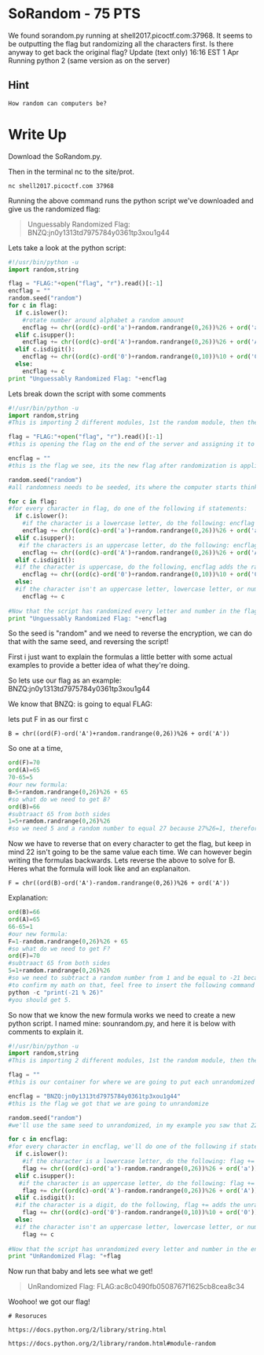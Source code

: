 # SoRandom - 75 PTS
We found sorandom.py running at shell2017.picoctf.com:37968. It seems to be outputting the flag but randomizing all the characters first. Is there anyway to get back the original flag?
Update (text only) 16:16 EST 1 Apr Running python 2 (same version as on the server)


## Hint
	How random can computers be?

# Write Up
Download the SoRandom.py.

Then in the terminal nc to the site/prot.

`nc shell2017.picoctf.com 37968`

Running the above command runs the python script we've downloaded and give us the randomized flag:

> Unguessably Randomized Flag: BNZQ:jn0y1313td7975784y0361tp3xou1g44

Lets take a look at the python script:

```python
#!/usr/bin/python -u
import random,string

flag = "FLAG:"+open("flag", "r").read()[:-1]
encflag = ""
random.seed("random")
for c in flag:
  if c.islower():
    #rotate number around alphabet a random amount
    encflag += chr((ord(c)-ord('a')+random.randrange(0,26))%26 + ord('a'))
  elif c.isupper():
    encflag += chr((ord(c)-ord('A')+random.randrange(0,26))%26 + ord('A'))
  elif c.isdigit():
    encflag += chr((ord(c)-ord('0')+random.randrange(0,10))%10 + ord('0'))
  else:
    encflag += c
print "Unguessably Randomized Flag: "+encflag
```

Lets break down the script with some comments

```python
#!/usr/bin/python -u
import random,string
#This is importing 2 different modules, 1st the random module, then the string module. Links about each module are provided in the resources sections.

flag = "FLAG:"+open("flag", "r").read()[:-1]
#this is opening the flag on the end of the server and assigning it to "flag"

encflag = ""
#this is the flag we see, its the new flag after randomization is applied to it.

random.seed("random")
#all randomness needs to be seeded, its where the computer starts thinking when it creates "radomness" true randomness does not actually exist, the computer needs a seed to start at.

for c in flag:
#for every character in flag, do one of the following if statements:
  if c.islower():
    #if the character is a lowercase letter, do the following: encflag adds the randomized character to the encflag value. in order to randomize the letter, this string (ord(c)-ord('a')) turns the letter into unicode and then subtracts 97 from it. 97 is the unicode of 'a'. random.randomrange uses the seed from above to randomly select a number between 0 and 26, then says to modulu 26 it. We then take that value and add it to 97 again, so that the unicode represents a valid lower case letter.
    encflag += chr((ord(c)-ord('a')+random.randrange(0,26))%26 + ord('a'))
  elif c.isupper():
   #if the characters is an uppercase letter, do the following: encflag adds the randomized character to the encflag value. in order to randomize the letter, this string (ord(c)-ord('A')) turns the letter into unicode and then subtracts 65 from it. 65 is the unicode of 'A'. random.randomrange uses the seed from above to randomly select a number between 0 and 26, then says to modulu 26 it. We then take that value and add it to 65 again, so that the unicode represents a valid upper case letter.
    encflag += chr((ord(c)-ord('A')+random.randrange(0,26))%26 + ord('A'))
  elif c.isdigit():
  #if the character is uppercase, do the following, encflag adds the randomized character to the encflag value. in order to randomize the number, this string (ord(c)-ord('0')) turns the number into unicode and then subtracts 48 from it. 48 is the unicode of '0'. random.randomrange uses the seed from above to randomly select a number between 0 and 10, then says to modulu 10 it. We then take that value and add it to 48 again, so that the unicode represents a valid number between 0-9.
    encflag += chr((ord(c)-ord('0')+random.randrange(0,10))%10 + ord('0'))
  else:
  #if the character isn't an uppercase letter, lowercase letter, or number, then it just adds the character to the random flag. This is good for symbols like Underscore or parenthesis. We won't have to decode these since this script isn't randomizing them.
    encflag += c
	
#Now that the script has randomized every letter and number in the flag it prints you the new random character.
print "Unguessably Randomized Flag: "+encflag
```

So the seed is "random" and we need to reverse the encryption, we can do that with the same seed, and reversing the script!

First i just want to explain the formulas a little better with some actual examples to provide a better idea of what they're doing.

So lets use our flag as an example: 
BNZQ:jn0y1313td7975784y0361tp3xou1g44

We know that BNZQ: is going to equal FLAG:

lets put F in as our first c

`B = chr((ord(F)-ord('A')+random.randrange(0,26))%26 + ord('A'))`

So one at a time, 

```python
ord(F)=70
ord(A)=65
70-65=5
#our new formula:
B=5+random.randrange(0,26)%26 + 65
#so what do we need to get B?
ord(B)=66
#subtraact 65 from both sides
1=5+ramdom.randrange(0,26)%26
#so we need 5 and a random number to equal 27 because 27%26=1, therefore our random number must be 22!
```

Now we have to reverse that on every character to get the flag, but keep in mind 22 isn't going to be the same value each time. We can however begin writing the formulas backwards. Lets reverse the above to solve for B. Heres what the formula will look like and an explanaiton.

`F = chr((ord(B)-ord('A')-random.randrange(0,26))%26 + ord('A'))`

Explanation:
```python
ord(B)=66
ord(A)=65
66-65=1
#our new formula:
F=1-random.randrange(0,26)%26 + 65
#so what do we need to get F?
ord(F)=70
#subtraact 65 from both sides
5=1+ramdom.randrange(0,26)%26
#so we need to subtract a random number from 1 and be equal to -21 because -21%26=5, therefore our random number must be 22!
#to confirm my math on that, feel free to insert the following command into your terminal:
python -c "print(-21 % 26)"
#you should get 5.
```

So now that we know the new formula works we need to create a new python script. I named mine: sounrandom.py, and here it is below with comments to explain it.

```python
#!/usr/bin/python -u
import random,string
#This is importing 2 different modules, 1st the random module, then the string module. Links about each module are provided in the resources sections.

flag = ""
#this is our container for where we are going to put each unrandomized character to create our flag.

encflag = "BNZQ:jn0y1313td7975784y0361tp3xou1g44"
#this is the flag we got that we are going to unrandomize

random.seed("random")
#we'll use the same seed to unrandomized, in my example you saw that 22 turned B to F, and also turned F to B when reversed. Because the randomness is 'seeded' we'll get the same random numbers to reverse the encryption that were used to encrypt our flag in the first place.

for c in encflag:
#for every character in encflag, we'll do one of the following if statements:
  if c.islower():
    #if the character is a lowercase letter, do the following: flag += adds the unrandomized character to the flag value. in order to unrandomize the letter, this string (ord(c)-ord('a')) turns the letter from encflag into unicode and then subtracts 97 from it. 97 is the unicode of 'a'. random.randomrange uses the seed from above to randomly select a number between 0 and 26, then says to modulu 26 it. We then take that value and add it to 97 again, so that the unicode represents a valid lower case letter. Remember we are subtracting the random value instead of adding it, to "undo" the "randomness"
    flag += chr((ord(c)-ord('a')-random.randrange(0,26))%26 + ord('a'))
  elif c.isupper():
   #if the character is an uppercase letter, do the following: flag += adds the unrandomized character to the flag value. in order to unrandomize the letter, this string (ord(c)-ord('A')) turns the letter from encflag into unicode and then subtracts 65 from it. 65 is the unicode of 'A'. random.randomrange uses the seed from above to randomly select a number between 0 and 26, then says to modulu 26 it. We then take that value and add it to 65 again, so that the unicode represents a valid lower case letter. Remember we are subtracting the random value instead of adding it, to "undo" the "randomness"
    flag += chr((ord(c)-ord('A')-random.randrange(0,26))%26 + ord('A'))
  elif c.isdigit():
  #if the character is a digit, do the following, flag += adds the unrandomized character to the flag value.. in order to randomize the number, this string (ord(c)-ord('0')) turns the number into unicode and then subtracts 48 from it. 48 is the unicode of '0'. random.randomrange uses the seed from above to randomly select a number between 0 and 10, then says to modulu 10 it. We then take that value and add it to 48 again, so that the unicode represents a valid number between 0-9. Remember we are subtracting the random value instead of adding it, to "undo" the "randomness"
    flag += chr((ord(c)-ord('0')-random.randrange(0,10))%10 + ord('0'))
  else:
  #if the character isn't an uppercase letter, lowercase letter, or number, then it just adds the character to the random flag. This is good for symbols like Underscore or parenthesis. We won't have to decode these since this script isn't randomizing them.
    flag += c
	
#Now that the script has unrandomized every letter and number in the encflag it prints you the new unrandom characters.
print "UnRandomized Flag: "+flag
```

Now run that baby and lets see what we get!

> UnRandomized Flag: FLAG:ac8c0490fb0508767f1625cb8cea8c34

Woohoo! we got our flag!

```
# Resoruces

https://docs.python.org/2/library/string.html

https://docs.python.org/2/library/random.html#module-random
